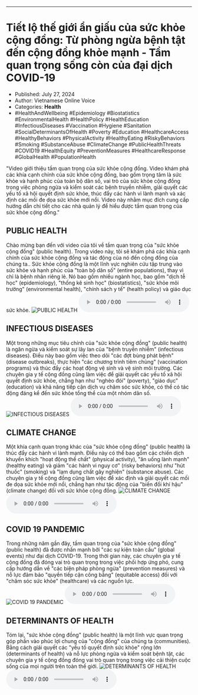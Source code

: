 
---

# Tiết lộ thế giới ẩn giấu của sức khỏe cộng đồng: Từ phòng ngừa bệnh tật đến cộng đồng khỏe mạnh - Tầm quan trọng sống còn của đại dịch COVID-19

- Published: July 27, 2024
- Author: Vietnamese Online Voice
- Categories: **Health**
- #HealthAndWellbeing #Epidemiology #Biostatistics #EnvironmentalHealth #HealthPolicy #HealthEducation #InfectiousDiseases #Vaccination #Hygiene #Sanitation #SocialDeterminantsOfHealth #Poverty #Education #HealthcareAccess #HealthyBehaviors #PhysicalActivity #HealthyEating #RiskyBehaviors #Smoking #SubstanceAbuse #ClimateChange #PublicHealthThreats #COVID19 #HealthEquity #PreventionMeasures #HealthcareResponse #GlobalHealth #PopulationHealth

"Video giới thiệu tầm quan trọng của sức khỏe cộng đồng. Video khám phá các khía cạnh chính của sức khỏe cộng đồng, bao gồm trọng tâm là sức khỏe và hạnh phúc của toàn bộ dân số, vai trò của sức khỏe cộng đồng trong việc phòng ngừa và kiểm soát các bệnh truyền nhiễm, giải quyết các yếu tố xã hội quyết định sức khỏe, thúc đẩy các hành vi lành mạnh và xác định các mối đe dọa sức khỏe mới nổi. Video này nhằm mục đích cung cấp hướng dẫn chi tiết cho các nhà quản lý để hiểu được tầm quan trọng của sức khỏe cộng đồng."


## PUBLIC HEALTH

Chào mừng bạn đến với video của tôi về tầm quan trọng của "sức khỏe cộng đồng" (public health). Trong video này, tôi sẽ khám phá các khía cạnh chính của sức khỏe cộng đồng và tác động của nó đến cộng đồng của chúng ta.. Sức khỏe cộng đồng là một lĩnh vực nghiên cứu tập trung vào sức khỏe và hạnh phúc của "toàn bộ dân số" (entire populations), thay vì chỉ là bệnh nhân riêng lẻ. Nó bao gồm nhiều ngành học, bao gồm "dịch tễ học" (epidemiology), "thống kê sinh học" (biostatistics), "sức khỏe môi trường" (environmental health), "chính sách y tế" (health policy) và giáo dục sức khỏe.
![PUBLIC HEALTH](https://http-archiver-apis-production-80.schnworks.com/storage/images/transitions/2024-07-27/transition-1516594588-Montserrat-Medium-512DA8.jpg)
<audio controls>
    <source src="https://http-archiver-apis-production-80.schnworks.com/storage/storage/audio/file-2175141923.mp3" type="audio/mpeg">
</audio>



## INFECTIOUS DISEASES

Một trong những mục tiêu chính của "sức khỏe cộng đồng" (public health) là ngăn ngừa và kiểm soát sự lây lan của "bệnh truyền nhiễm" (infectious diseases). Điều này bao gồm việc theo dõi "các đợt bùng phát bệnh" (disease outbreaks), thực hiện "các chương trình tiêm chủng" (vaccination programs) và thúc đẩy các hoạt động vệ sinh và vệ sinh môi trường. Các chuyên gia y tế cộng đồng cũng làm việc để giải quyết các yếu tố xã hội quyết định sức khỏe, chẳng hạn như "nghèo đói" (poverty), "giáo dục" (education) và khả năng tiếp cận dịch vụ chăm sóc sức khỏe, có thể có tác động đáng kể đến sức khỏe tổng thể của một nhóm dân số.
![INFECTIOUS DISEASES](https://http-archiver-apis-production-80.schnworks.com/storage/images/transitions/2024-07-27/transition--16910474025-Montserrat-Thin-283593.jpg)
<audio controls>
    <source src="https://http-archiver-apis-production-80.schnworks.com/storage/storage/audio/file-9966103496.mp3" type="audio/mpeg">
</audio>



## CLIMATE CHANGE

Một khía cạnh quan trọng khác của "sức khỏe cộng đồng" (public health) là thúc đẩy các hành vi lành mạnh. Điều này có thể bao gồm các chiến dịch khuyến khích "hoạt động thể chất" (physical activity), "ăn uống lành mạnh" (healthy eating) và giảm "các hành vi nguy cơ" (risky behaviors) như "hút thuốc" (smoking) và "lạm dụng chất gây nghiện" (substance abuse). Các chuyên gia y tế cộng đồng cũng làm việc để xác định và giải quyết các mối đe dọa sức khỏe mới nổi, chẳng hạn như tác động của "biến đổi khí hậu" (climate change) đối với sức khỏe cộng đồng.
![CLIMATE CHANGE](https://http-archiver-apis-production-80.schnworks.com/storage/images/transitions/2024-07-27/transition--69038235947-Montserrat-Medium-303F9F.jpg)
<audio controls>
    <source src="https://http-archiver-apis-production-80.schnworks.com/storage/storage/audio/file-14631673564.mp3" type="audio/mpeg">
</audio>



## COVID 19 PANDEMIC

Trong những năm gần đây, tầm quan trọng của "sức khỏe cộng đồng" (public health) đã được nhấn mạnh bởi "các sự kiện toàn cầu" (global events) như đại dịch COVID-19. Trong thời gian này, các chuyên gia y tế cộng đồng đã đóng vai trò quan trọng trong việc phối hợp ứng phó, cung cấp hướng dẫn về "các biện pháp phòng ngừa" (prevention measures) và nỗ lực đảm bảo "quyền tiếp cận công bằng" (equitable access) đối với "chăm sóc sức khỏe" (healthcare) và các nguồn lực.
![COVID 19 PANDEMIC](https://http-archiver-apis-production-80.schnworks.com/storage/images/transitions/2024-07-27/transition-14195011356-Montserrat-Black-7B1FA2.jpg)
<audio controls>
    <source src="https://http-archiver-apis-production-80.schnworks.com/storage/storage/audio/file-32369452782.mp3" type="audio/mpeg">
</audio>



## DETERMINANTS OF HEALTH

Tóm lại, "sức khỏe cộng đồng" (public health) là một lĩnh vực quan trọng góp phần vào phúc lợi chung của "cộng đồng" của chúng ta (communities). Bằng cách giải quyết các "yếu tố quyết định sức khỏe" rộng lớn (determinants of health) và nỗ lực phòng ngừa và kiểm soát bệnh tật, các chuyên gia y tế cộng đồng đóng vai trò quan trọng trong việc cải thiện cuộc sống của mọi người trên toàn thế giới.
![DETERMINANTS OF HEALTH](https://http-archiver-apis-production-80.schnworks.com/storage/images/transitions/2024-07-27/transition--7481414914-Montserrat-ExtraBold-880E4F.jpg)
<audio controls>
    <source src="https://http-archiver-apis-production-80.schnworks.com/storage/storage/audio/file-24160612096.mp3" type="audio/mpeg">
</audio>


